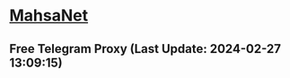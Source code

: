 
# [MahsaNet](https://t.me/mahsa_net)
## Free Telegram Proxy (Last Update: 2024-02-27 13:09:15)

    